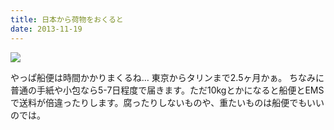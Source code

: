 ```yaml
---
title: 日本から荷物をおくると
date: 2013-11-19
---
```


![](https://img.xar.sh/21060711136_a11c5d7ed7_b.jpg)

やっぱ船便は時間かかりまくるね…
東京からタリンまで2.5ヶ月かぁ。
ちなみに普通の手紙や小包なら5-7日程度で届きます。ただ10kgとかになると船便とEMSで送料が倍違ったりします。腐ったりしないものや、重たいものは船便でもいいのでは。
